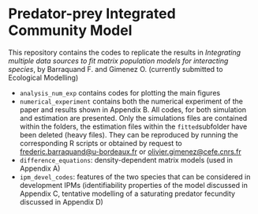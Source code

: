 # Predator-prey Integrated Community Model

This repository contains the codes to replicate the results in *Integrating multiple data sources to fit matrix population models for interacting species*, by Barraquand F. and Gimenez O. (currently submitted to Ecological Modelling)

* ``analysis_num_exp`` contains codes for plotting the main figures
* ``numerical_experiment`` contains both the numerical experiment of the paper and results shown in Appendix B. All codes, for both simulation and estimation are presented. Only the simulations files are contained within the folders, the estimation files within the ``fitted``subfolder have been deleted (heavy files). They can be reproduced by running the corresponding R scripts or obtained by request to frederic.barraquand@u-bordeaux.fr or olivier.gimenez@cefe.cnrs.fr
* ``difference_equations``: density-dependent matrix models (used in Appendix A)
* ``ipm_devel_codes``: features of the two species that can be considered in development IPMs (identifiability properties of the model discussed in Appendix C, tentative modelling of a saturating predator fecundity discussed in Appendix D) 

